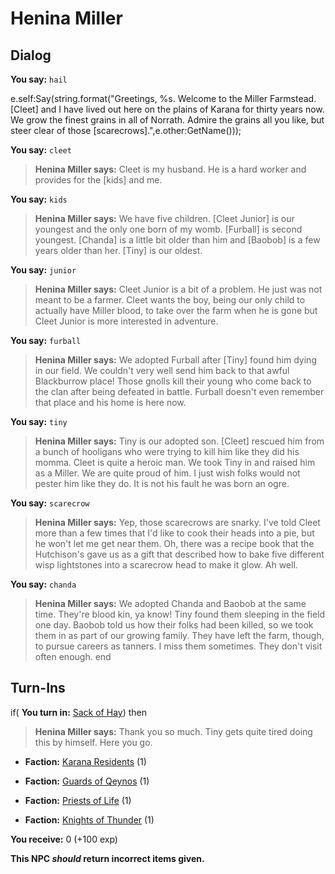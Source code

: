 # Henina Miller


## Dialog

**You say:** `hail`



e.self:Say(string.format("Greetings, %s. Welcome to the Miller Farmstead. [Cleet] and I have lived out here on the plains of Karana for thirty years now. We grow the finest grains in all of Norrath. Admire the grains all you like, but steer clear of those [scarecrows].",e.other:GetName()));

**You say:** `cleet`



>**Henina Miller says:** Cleet is my husband. He is a hard worker and provides for the [kids] and me.

**You say:** `kids`



>**Henina Miller says:** We have five children.  [Cleet Junior] is our youngest and the only one born of my womb.  [Furball] is second youngest.  [Chanda] is a little bit older than him and [Baobob] is a few years older than her.  [Tiny] is our oldest.

**You say:** `junior`



>**Henina Miller says:** Cleet Junior is a bit of a problem.  He just was not meant to be a farmer.  Cleet wants the boy, being our only child to actually have Miller blood, to take over the farm when he is gone but Cleet Junior is more interested in adventure.

**You say:** `furball`



>**Henina Miller says:** We adopted Furball after [Tiny] found him dying in our field.  We couldn't very well send him back to that awful Blackburrow place!  Those gnolls kill their young who come back to the clan after being defeated in battle.  Furball doesn't even remember that place and his home is here now.

**You say:** `tiny`



>**Henina Miller says:** Tiny is our adopted son.  [Cleet] rescued him from a bunch of hooligans who were trying to kill him like they did his momma.  Cleet is quite a heroic man.  We took Tiny in and raised him as a Miller.  We are quite proud of him.  I just wish folks would not pester him like they do.  It is not his fault he was born an ogre.

**You say:** `scarecrow`



>**Henina Miller says:** Yep, those scarecrows are snarky. I've told Cleet more than a few times that I'd like to cook their heads into a pie, but he won't let me get near them. Oh, there was a recipe book that the Hutchison's gave us as a gift that described how to bake five different wisp lightstones into a scarecrow head to make it glow. Ah well.

**You say:** `chanda`



>**Henina Miller says:** We adopted Chanda and Baobob at the same time.  They're blood kin, ya know!  Tiny found them sleeping in the field one day.  Baobob told us how their folks had been killed, so we took them in as part of our growing family.  They have left the farm, though, to pursue careers as tanners.  I miss them sometimes.  They don't visit often enough.
end

## Turn-Ins




if( **You turn in:** [Sack of Hay](/item/13990)) then 


>**Henina Miller says:** Thank you so much. Tiny gets quite tired doing this by himself. Here you go.


* __Faction:__ [Karana Residents](/faction/345) (1)


* __Faction:__ [Guards of Qeynos](/faction/262) (1)


* __Faction:__ [Priests of Life](/faction/341) (1)


* __Faction:__ [Knights of Thunder](/faction/280) (1)


 **You receive:** 0 (+100 exp)

**This NPC *should* return incorrect items given.**


